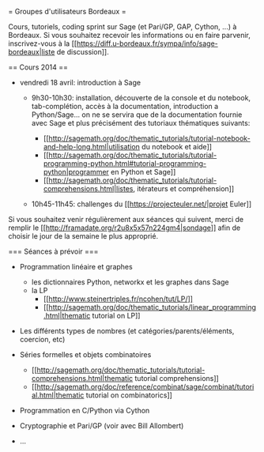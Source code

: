 = Groupes d'utilisateurs Bordeaux =

Cours, tutoriels, coding sprint sur Sage (et Pari/GP, GAP, Cython, ...) à Bordeaux. Si vous souhaitez recevoir les informations ou en faire parvenir, inscrivez-vous à la [[https://diff.u-bordeaux.fr/sympa/info/sage-bordeaux|liste de discussion]].

== Cours 2014 ==

 * vendredi 18 avril: introduction à Sage
    * 9h30-10h30: installation, découverte de la console et du notebook, tab-complétion, accès à la documentation, introduction a Python/Sage... on ne se servira que de la documentation fournie avec Sage et plus précisément des tutoriaux thématiques suivants:
      * [[http://sagemath.org/doc/thematic_tutorials/tutorial-notebook-and-help-long.html|utilisation du notebook et aide]]
      * [[http://sagemath.org/doc/thematic_tutorials/tutorial-programming-python.html#tutorial-programming-python|programmer en Python et Sage]]
      * [[http://sagemath.org/doc/thematic_tutorials/tutorial-comprehensions.html|listes, itérateurs et compréhension]]

    * 10h45-11h45: challenges du [[https://projecteuler.net/|projet Euler]]

Si vous souhaitez venir régulièrement aux séances qui suivent, merci de remplir le [[http://framadate.org/r2u8x5x57n224gm4|sondage]] afin de choisir le jour de la semaine le plus approprié.

=== Séances à prévoir ===

 * Programmation linéaire et graphes
    * les dictionnaires Python, networkx et les graphes dans Sage
    * la LP
       * [[http://www.steinertriples.fr/ncohen/tut/LP/]]
       * [[http://sagemath.org/doc/thematic_tutorials/linear_programming.html|thematic tutorial on LP]]

 * Les différents types de nombres (et catégories/parents/éléments, coercion, etc)
 * Séries formelles et objets combinatoires
    * [[http://sagemath.org/doc/thematic_tutorials/tutorial-comprehensions.html|thematic tutorial comprehensions]]
    * [[http://sagemath.org/doc/reference/combinat/sage/combinat/tutorial.html|thematic tutorial on combinatorics]]
 * Programmation en C/Python via Cython
 * Cryptographie et Pari/GP (voir avec Bill Allombert)
 * ...
